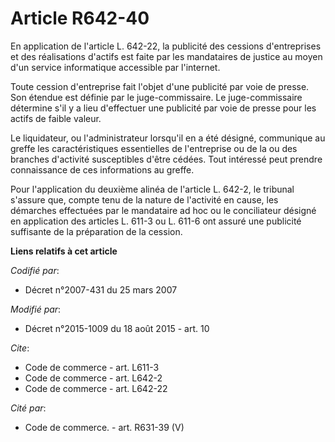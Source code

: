 # Article R642-40

En application de l'article L. 642-22, la publicité des cessions d'entreprises et des réalisations d'actifs est faite par les
mandataires de justice au moyen d'un service informatique accessible par l'internet. 

Toute cession d'entreprise fait l'objet d'une publicité par voie de presse. Son étendue est définie par le juge-commissaire.
Le juge-commissaire détermine s'il y a lieu d'effectuer une publicité par voie de presse pour les actifs de faible valeur. 

Le liquidateur, ou l'administrateur lorsqu'il en a été désigné, communique au greffe les caractéristiques essentielles de
l'entreprise ou de la ou des branches d'activité susceptibles d'être cédées. Tout intéressé peut prendre connaissance de ces
informations au greffe. 

Pour l'application du deuxième alinéa de l'article L. 642-2, le tribunal s'assure que,             compte tenu de la nature
de l'activité en cause, les démarches effectuées par le mandataire ad hoc ou le conciliateur désigné en application des
articles L. 611-3 ou L. 611-6 ont assuré une publicité suffisante de la préparation de la cession.

**Liens relatifs à cet article**

_Codifié par_:

  - Décret n°2007-431 du 25 mars 2007

_Modifié par_:

  - Décret n°2015-1009 du 18 août 2015 - art. 10

_Cite_:

  - Code de commerce - art. L611-3
  - Code de commerce - art. L642-2
  - Code de commerce - art. L642-22

_Cité par_:

  - Code de commerce. - art. R631-39 (V)
